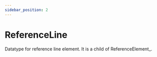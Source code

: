 ```yaml
---
sidebar_position: 2
---
```


# ReferenceLine

Datatype for reference line element. It is a child of ReferenceElement_.
